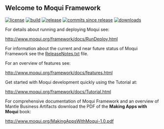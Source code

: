 ## Welcome to Moqui Framework

[![license](http://img.shields.io/badge/license-CC0%201.0%20Universal-blue.svg)](https://github.com/moqui/moqui-framework/blob/master/LICENSE.md)
[![build](https://travis-ci.org/moqui/moqui-framework.svg)](https://travis-ci.org/moqui/moqui-framework)
[![release](http://img.shields.io/github/release/moqui/moqui-framework.svg)](https://github.com/moqui/moqui-framework/releases)
[![commits since release](http://img.shields.io/github/commits-since/moqui/moqui-framework/v1.6.1.svg)](https://github.com/moqui/moqui-framework/commits/master)
[![downloads](http://img.shields.io/github/downloads/moqui/moqui/latest/total.svg)](https://github.com/moqui/moqui-framework/releases)

For details about running and deploying Moqui see:

<http://www.moqui.org/framework/docs/RunDeploy.html>

For information about the current and near future status of Moqui Framework
see the [ReleaseNotes.txt](https://github.com/moqui/moqui-framework/blob/master/ReleaseNotes.txt) file.

For an overview of features see:

<http://www.moqui.org/framework/docs/features.html>

Get started with Moqui development quickly using the Tutorial at:

<http://www.moqui.org/framework/docs/Tutorial.html>

For comprehensive documentation of Moqui Framework and an overview of 
Mantle Business Artifacts download the PDF of the **Making Apps with Moqui** book:
 
<http://www.moqui.org/MakingAppsWithMoqui-1.0.pdf>
